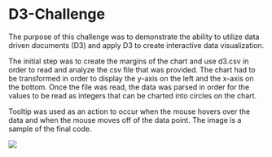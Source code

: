 # D3-Challenge
The purpose of this challenge was to demonstrate the ability to utilize data driven documents (D3) and apply D3 to create interactive data visualization. 

The initial step was to create the margins of the chart and use d3.csv in order to read and analyze the csv file that was provided. The chart had to be transformed in order
to display the y-axis on the left and the x-axis on the bottom. Once the file was read, the data was parsed in order for the values to be read as integers that can be charted into circles on the chart.

Tooltip was used as an action to occur when the mouse hovers over the data and when the mouse moves off of the data point. The image is a sample of the final code.

<img src = "Chart.png">
